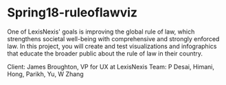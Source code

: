 # Spring18-ruleoflawviz

One of LexisNexis' goals is improving the global rule of law, which strengthens societal well-being with 
comprehensive and strongly enforced law. In this project, you will create and test visualizations and 
infographics that educate the broader public about the rule of law in their country.

Client: James Broughton, VP for UX at LexisNexis
Team: P Desai, Himani, Hong, Parikh, Yu, W Zhang
